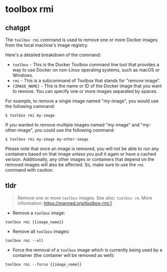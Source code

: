 # toolbox rmi 
## chatgpt 
The `toolbox rmi` command is used to remove one or more Docker images from the local machine's image registry. 

Here's a detailed breakdown of the command:

* `toolbox` - This is the Docker Toolbox command line tool that provides a way to use Docker on non-Linux operating systems, such as macOS or Windows.
* `rmi` - This is a subcommand of Toolbox that stands for "remove image".
* `{IMAGE_NAME}` - This is the name or ID of the Docker image that you want to remove. You can specify one or more images separated by spaces. 

For example, to remove a single image named "my-image", you would use the following command:

```
$ toolbox rmi my-image
```

If you wanted to remove multiple images named "my-image" and "my-other-image", you could use the following command:

```
$ toolbox rmi my-image my-other-image
```

Please note that once an image is removed, you will not be able to run any containers based on that image unless you pull it again or have a cached version. Additionally, any other images or containers that depend on the removed images will also be affected. So, make sure to use the `rmi` command with caution. 

## tldr 
 
> Remove one or more `toolbox` images.
> See also: `toolbox rm`.
> More information: <https://manned.org/toolbox-rmi.1>.

- Remove a `toolbox` image:

`toolbox rmi {{image_name}}`

- Remove all `toolbox` images:

`toolbox rmi --all`

- Force the removal of a `toolbox` image which is currently being used by a container (the container will be removed as well):

`toolbox rmi --force {{image_name}}`
